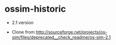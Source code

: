 ossim-historic
==============

* 2.1 version

* Clone from http://sourceforge.net/projects/os-sim/files/deprecated__check_readme/os-sim-2.1

